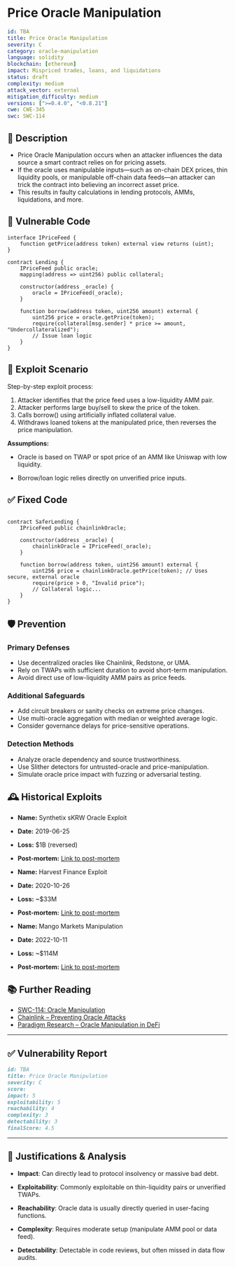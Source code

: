 # Price Oracle Manipulation

```YAML
id: TBA
title: Price Oracle Manipulation
severity: C
category: oracle-manipulation
language: solidity
blockchain: [ethereum]
impact: Mispriced trades, loans, and liquidations
status: draft
complexity: medium
attack_vector: external
mitigation_difficulty: medium
versions: [">=0.4.0", "<0.8.21"]
cwe: CWE-345
swc: SWC-114
```

## 📝 Description

- Price Oracle Manipulation occurs when an attacker influences the data source a smart contract relies on for pricing assets.
- If the oracle uses manipulable inputs—such as on-chain DEX prices, thin liquidity pools, or manipulable off-chain data feeds—an attacker can trick the contract into believing an incorrect asset price.
- This results in faulty calculations in lending protocols, AMMs, liquidations, and more.

## 🚨 Vulnerable Code

```solidity
interface IPriceFeed {
    function getPrice(address token) external view returns (uint);
}

contract Lending {
    IPriceFeed public oracle;
    mapping(address => uint256) public collateral;

    constructor(address _oracle) {
        oracle = IPriceFeed(_oracle);
    }

    function borrow(address token, uint256 amount) external {
        uint256 price = oracle.getPrice(token);
        require(collateral[msg.sender] * price >= amount, "Undercollateralized");
        // Issue loan logic
    }
}
```

## 🧪 Exploit Scenario

Step-by-step exploit process:

1. Attacker identifies that the price feed uses a low-liquidity AMM pair.
2. Attacker performs large buy/sell to skew the price of the token.
3. Calls borrow() using artificially inflated collateral value.
4. Withdraws loaned tokens at the manipulated price, then reverses the price manipulation.

**Assumptions:**

- Oracle is based on TWAP or spot price of an AMM like Uniswap with low liquidity.

- Borrow/loan logic relies directly on unverified price inputs.

## ✅ Fixed Code

```solidity

contract SaferLending {
    IPriceFeed public chainlinkOracle;

    constructor(address _oracle) {
        chainlinkOracle = IPriceFeed(_oracle);
    }

    function borrow(address token, uint256 amount) external {
        uint256 price = chainlinkOracle.getPrice(token); // Uses secure, external oracle
        require(price > 0, "Invalid price");
        // Collateral logic...
    }
}
```

## 🛡️ Prevention

### Primary Defenses

- Use decentralized oracles like Chainlink, Redstone, or UMA.
- Rely on TWAPs with sufficient duration to avoid short-term manipulation.
- Avoid direct use of low-liquidity AMM pairs as price feeds.

### Additional Safeguards

- Add circuit breakers or sanity checks on extreme price changes.
- Use multi-oracle aggregation with median or weighted average logic.
- Consider governance delays for price-sensitive operations.

### Detection Methods

- Analyze oracle dependency and source trustworthiness.
- Use Slither detectors for untrusted-oracle and price-manipulation.
- Simulate oracle price impact with fuzzing or adversarial testing.

## 🕰️ Historical Exploits

- **Name:** Synthetix sKRW Oracle Exploit
- **Date:** 2019-06-25
- **Loss:** $1B (reversed)
- **Post-mortem:** [Link to post-mortem](https://medium.com/synthetix-blogsynthetix-exchange-oracle-incident-post-mortem-319d54f47c7c)
- **Name:** Harvest Finance Exploit
- **Date:** 2020-10-26
- **Loss:** ~$33M
- **Post-mortem:** [Link to post-mortem](https://medium.com/harvest-finance/harvest-incident-report-1c8e5c590920)

- **Name:** Mango Markets Manipulation
- **Date:** 2022-10-11
- **Loss:** ~$114M
- **Post-mortem:** [Link to post-mortem](https://twitter.com/MangoMarkets/status/1580041892085970945)

## 📚 Further Reading

- [SWC-114: Oracle Manipulation](https://swcregistry.io/docs/SWC-114)
- [Chainlink – Preventing Oracle Attacks](https://blog.chain.link/defi-attacks-smart-contract-vulnerabilities/)
- [Paradigm Research – Oracle Manipulation in DeFi](https://research.paradigm.xyz/OracleManipulation)

---

## ✅ Vulnerability Report

```markdown
id: TBA
title: Price Oracle Manipulation
severity: C
score:
impact: 5  
exploitability: 5
reachability: 4  
complexity: 3  
detectability: 3  
finalScore: 4.5
```

---

## 📄 Justifications & Analysis

- **Impact**: Can directly lead to protocol insolvency or massive bad debt.

- **Exploitability**: Commonly exploitable on thin-liquidity pairs or unverified TWAPs.

- **Reachability**: Oracle data is usually directly queried in user-facing functions.

- **Complexity**: Requires moderate setup (manipulate AMM pool or data feed).

- **Detectability**: Detectable in code reviews, but often missed in data flow audits.
